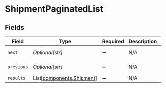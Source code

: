 # ShipmentPaginatedList


## Fields

| Field                                                            | Type                                                             | Required                                                         | Description                                                      | Example                                                          |
| ---------------------------------------------------------------- | ---------------------------------------------------------------- | ---------------------------------------------------------------- | ---------------------------------------------------------------- | ---------------------------------------------------------------- |
| `next`                                                           | *Optional[str]*                                                  | :heavy_minus_sign:                                               | N/A                                                              | baseurl?page=3&results=10                                        |
| `previous`                                                       | *Optional[str]*                                                  | :heavy_minus_sign:                                               | N/A                                                              | baseurl?page=1&results=10                                        |
| `results`                                                        | List[[components.Shipment](../../models/components/shipment.md)] | :heavy_minus_sign:                                               | N/A                                                              |                                                                  |